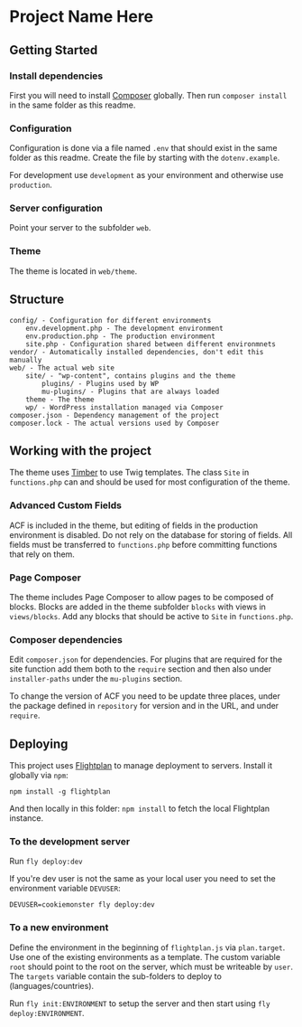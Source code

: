 # Project Name Here

## Getting Started

### Install dependencies

First you will need to install [Composer](https://getcomposer.org/) globally. Then run `composer install` in the same folder as this readme.

### Configuration

Configuration is done via a file named `.env` that should exist in the same folder as this readme. Create the file by starting with the `dotenv.example`.

For development use `development` as your environment and otherwise use `production`.

### Server configuration

Point your server to the subfolder `web`.

### Theme

The theme is located in `web/theme`.

## Structure

```
config/ - Configuration for different environments
	env.development.php - The development environment
	env.production.php - The production environment
	site.php - Configuration shared between different environmnets
vendor/ - Automatically installed dependencies, don't edit this manually
web/ - The actual web site
	site/ - "wp-content", contains plugins and the theme
		plugins/ - Plugins used by WP
		mu-plugins/ - Plugins that are always loaded
	theme - The theme
	wp/ - WordPress installation managed via Composer
composer.json - Dependency management of the project
composer.lock - The actual versions used by Composer

```

## Working with the project

The theme uses [Timber](https://github.com/jarednova/timber/wiki) to use Twig templates. The class `Site` in `functions.php` can and should be used for most configuration of the theme.

### Advanced Custom Fields

ACF is included in the theme, but editing of fields in the production environment is disabled. Do not rely on the database for storing of fields. All fields must be transferred to `functions.php` before committing functions that rely on them.

### Page Composer

The theme includes Page Composer to allow pages to be composed of blocks. Blocks are added in the theme subfolder `blocks` with views in `views/blocks`. Add any blocks that should be active to `Site` in `functions.php`.

### Composer dependencies

Edit `composer.json` for dependencies. For plugins that are required for the site function add them both to the `require` section and then also under `installer-paths` under the `mu-plugins` section.

To change the version of ACF you need to be update three places, under the package defined in `repository` for version and in the URL, and under `require`.

## Deploying

This project uses [Flightplan](https://github.com/pstadler/flightplan) to manage deployment to servers. Install it globally via `npm`:

`npm install -g flightplan`

And then locally in this folder: `npm install` to fetch the local Flightplan instance.


### To the development server

Run `fly deploy:dev`

If you're dev user is not the same as your local user you need to set the environment variable `DEVUSER`:

`DEVUSER=cookiemonster fly deploy:dev`

### To a new environment

Define the environment in the beginning of `flightplan.js` via `plan.target`. Use one of the existing environments as a template. The custom variable `root` should point to the root on the server, which must be writeable by `user`. The `targets` variable contain the sub-folders to deploy to (languages/countries).

Run `fly init:ENVIRONMENT` to setup the server and then start using `fly deploy:ENVIRONMENT`.

